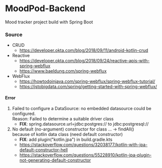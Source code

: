 # MoodPod-Backend
Mood tracker project build with Spring Boot
### Source
- CRUD
  - https://developer.okta.com/blog/2018/09/11/android-kotlin-crud  
- Reactive
  - https://developer.okta.com/blog/2018/09/24/reactive-apis-with-spring-webflux
  - https://www.baeldung.com/spring-webflux
- WebFlux
  - https://howtodoinjava.com/spring-webflux/spring-webflux-tutorial/
  - https://jstobigdata.com/spring/getting-started-with-spring-webflux/  
  
#### Error
1. Failed to configure a DataSource: no embedded datasource could be configured.  
Reason: Failed to determine a suitable driver class
   - **FIX**: spring.datasource.url=jdbc:postgres:// to jdbc:postgresql://
2. No default (no-argument) constructor for class ... -> findAll()  
   because of kotlin data class (need default constructor)
   - **FIX**: add plugin("kotlin.jpa") in build.gradle.kts
   - https://stackoverflow.com/questions/32038177/kotlin-with-jpa-default-constructor-hell
   - https://stackoverflow.com/questions/55228910/kotlin-jpa-plugin-not-generating-default-constructor